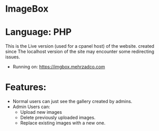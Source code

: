 # ImageBox
# Language: PHP

This is the Live version (used for a cpanel host) of the website. created since The localhost version of the site may encounter some redirecting issues.

* Running on:
https://imgbox.mehrzadco.com

# Features:
* Normal users can just see the gallery created by admins.
* Admin Users can:
    * Upload new images
    * Delete previously uploaded images.
    * Replace existing images with a new one.